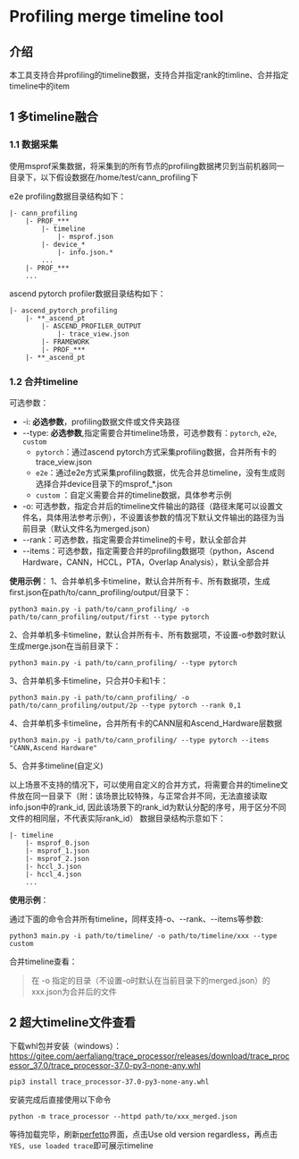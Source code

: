 # Profiling merge timeline tool

## 介绍

本工具支持合并profiling的timeline数据，支持合并指定rank的timline、合并指定timeline中的item


## 1 多timeline融合

### 1.1 数据采集

使用msprof采集数据，将采集到的所有节点的profiling数据拷贝到当前机器同一目录下，以下假设数据在/home/test/cann_profiling下

e2e profiling数据目录结构如下：

```
|- cann_profiling
    |- PROF_***
        |- timeline
            |- msprof.json
        |- device_*
            |- info.json.*
        ...
    |- PROF_***
    ...
```

ascend pytorch profiler数据目录结构如下：

```
|- ascend_pytorch_profiling
    |- **_ascend_pt
        |- ASCEND_PROFILER_OUTPUT
            |- trace_view.json
        |- FRAMEWORK
        |- PROF_***
    |- **_ascend_pt
```


### 1.2 合并timeline

可选参数：

- -i: **必选参数**，profiling数据文件或文件夹路径
- --type: **必选参数**,指定需要合并timeline场景，可选参数有：`pytorch`, `e2e`, `custom`
  - `pytorch`：通过ascend pytorch方式采集profiling数据，合并所有卡的trace_view.json
  - `e2e`：通过e2e方式采集profiling数据，优先合并总timeline，没有生成则选择合并device目录下的msprof_*.json
  - `custom` ：自定义需要合并的timeline数据，具体参考示例
- -o: 可选参数，指定合并后的timeline文件输出的路径（路径末尾可以设置文件名，具体用法参考示例），不设置该参数的情况下默认文件输出的路径为当前目录（默认文件名为merged.json）
- --rank：可选参数，指定需要合并timeline的卡号，默认全部合并
- --items：可选参数，指定需要合并的profiling数据项（python，Ascend Hardware，CANN，HCCL，PTA，Overlap Analysis），默认全部合并


**使用示例**：
1、合并单机多卡timeline，默认合并所有卡、所有数据项，生成first.json在path/to/cann_profiling/output/目录下：

```
python3 main.py -i path/to/cann_profiling/ -o path/to/cann_profiling/output/first --type pytorch
```
2、合并单机多卡timeline，默认合并所有卡、所有数据项，不设置-o参数时默认生成merge.json在当前目录下：

```
python3 main.py -i path/to/cann_profiling/ --type pytorch
```

3、合并单机多卡timeline，只合并0卡和1卡：

```
python3 main.py -i path/to/cann_profiling/ -o path/to/cann_profiling/output/2p --type pytorch --rank 0,1
```

4、合并单机多卡timeline，合并所有卡的CANN层和Ascend_Hardware层数据

```
python3 main.py -i path/to/cann_profiling/ --type pytorch --items "CANN,Ascend Hardware"
```

5、合并多timeline(自定义)

以上场景不支持的情况下，可以使用自定义的合并方式，将需要合并的timeline文件放在同一目录下（附：该场景比较特殊，与正常合并不同，无法直接读取info.json中的rank_id, 因此该场景下的rank_id为默认分配的序号，用于区分不同文件的相同层，不代表实际rank_id）
数据目录结构示意如下：

```
|- timeline
    |- msprof_0.json
    |- msprof_1.json
    |- msprof_2.json
    |- hccl_3.json
    |- hccl_4.json
    ...
```

**使用示例**：

通过下面的命令合并所有timeline，同样支持-o、--rank、--items等参数:

```
python3 main.py -i path/to/timeline/ -o path/to/timeline/xxx --type custom
```

合并timeline查看：

> 在 -o 指定的目录（不设置-o时默认在当前目录下的merged.json）的xxx.json为合并后的文件


## 2 超大timeline文件查看

下载whl包并安装（windows）：
https://gitee.com/aerfaliang/trace_processor/releases/download/trace_processor_37.0/trace_processor-37.0-py3-none-any.whl
```
pip3 install trace_processor-37.0-py3-none-any.whl
```

安装完成后直接使用以下命令

```
python -m trace_processor --httpd path/to/xxx_merged.json 
```

等待加载完毕，刷新[perfetto](https://ui.perfetto.dev/)界面，点击Use old version regardless，再点击`YES, use loaded trace`即可展示timeline
